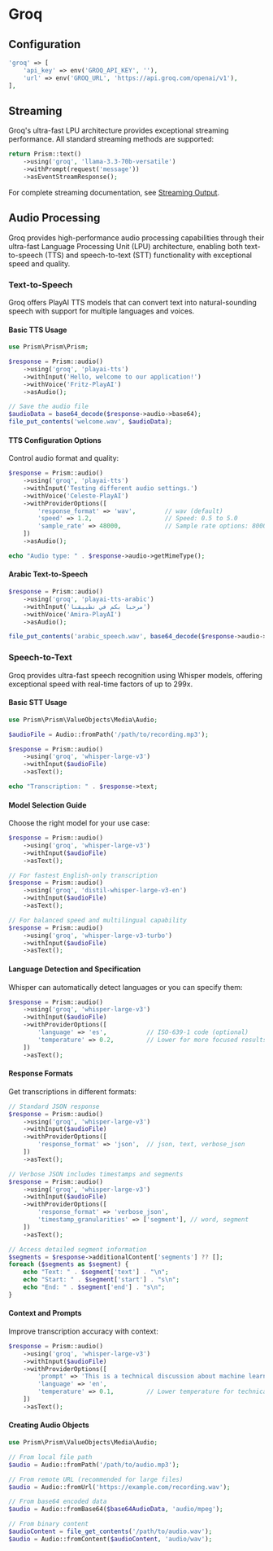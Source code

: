# Groq
## Configuration

```php
'groq' => [
    'api_key' => env('GROQ_API_KEY', ''),
    'url' => env('GROQ_URL', 'https://api.groq.com/openai/v1'),
],
```

## Streaming

Groq's ultra-fast LPU architecture provides exceptional streaming performance. All standard streaming methods are supported:

```php
return Prism::text()
    ->using('groq', 'llama-3.3-70b-versatile')
    ->withPrompt(request('message'))
    ->asEventStreamResponse();
```

For complete streaming documentation, see [Streaming Output](/core-concepts/streaming-output).

## Audio Processing

Groq provides high-performance audio processing capabilities through their ultra-fast Language Processing Unit (LPU) architecture, enabling both text-to-speech (TTS) and speech-to-text (STT) functionality with exceptional speed and quality.

### Text-to-Speech

Groq offers PlayAI TTS models that can convert text into natural-sounding speech with support for multiple languages and voices.

#### Basic TTS Usage

```php
use Prism\Prism\Prism;

$response = Prism::audio()
    ->using('groq', 'playai-tts')
    ->withInput('Hello, welcome to our application!')
    ->withVoice('Fritz-PlayAI')
    ->asAudio();

// Save the audio file
$audioData = base64_decode($response->audio->base64);
file_put_contents('welcome.wav', $audioData);
```

#### TTS Configuration Options

Control audio format and quality:

```php
$response = Prism::audio()
    ->using('groq', 'playai-tts')
    ->withInput('Testing different audio settings.')
    ->withVoice('Celeste-PlayAI')
    ->withProviderOptions([
        'response_format' => 'wav',        // wav (default)
        'speed' => 1.2,                    // Speed: 0.5 to 5.0
        'sample_rate' => 48000,            // Sample rate options: 8000, 16000, 22050, 24000, 32000, 44100, 48000
    ])
    ->asAudio();

echo "Audio type: " . $response->audio->getMimeType();
```

#### Arabic Text-to-Speech

```php
$response = Prism::audio()
    ->using('groq', 'playai-tts-arabic')
    ->withInput('مرحبا بكم في تطبيقنا')
    ->withVoice('Amira-PlayAI')
    ->asAudio();

file_put_contents('arabic_speech.wav', base64_decode($response->audio->base64));
```

### Speech-to-Text

Groq provides ultra-fast speech recognition using Whisper models, offering exceptional speed with real-time factors of up to 299x.

#### Basic STT Usage

```php
use Prism\Prism\ValueObjects\Media\Audio;

$audioFile = Audio::fromPath('/path/to/recording.mp3');

$response = Prism::audio()
    ->using('groq', 'whisper-large-v3')
    ->withInput($audioFile)
    ->asText();

echo "Transcription: " . $response->text;
```

#### Model Selection Guide

Choose the right model for your use case:

```php
$response = Prism::audio()
    ->using('groq', 'whisper-large-v3')
    ->withInput($audioFile)
    ->asText();

// For fastest English-only transcription
$response = Prism::audio()
    ->using('groq', 'distil-whisper-large-v3-en')
    ->withInput($audioFile)
    ->asText();

// For balanced speed and multilingual capability
$response = Prism::audio()
    ->using('groq', 'whisper-large-v3-turbo')
    ->withInput($audioFile)
    ->asText();
```

#### Language Detection and Specification

Whisper can automatically detect languages or you can specify them:

```php
$response = Prism::audio()
    ->using('groq', 'whisper-large-v3')
    ->withInput($audioFile)
    ->withProviderOptions([
        'language' => 'es',           // ISO-639-1 code (optional)
        'temperature' => 0.2,         // Lower for more focused results
    ])
    ->asText();
```

#### Response Formats

Get transcriptions in different formats:

```php
// Standard JSON response
$response = Prism::audio()
    ->using('groq', 'whisper-large-v3')
    ->withInput($audioFile)
    ->withProviderOptions([
        'response_format' => 'json',  // json, text, verbose_json
    ])
    ->asText();

// Verbose JSON includes timestamps and segments
$response = Prism::audio()
    ->using('groq', 'whisper-large-v3')
    ->withInput($audioFile)
    ->withProviderOptions([
        'response_format' => 'verbose_json',
        'timestamp_granularities' => ['segment'], // word, segment
    ])
    ->asText();

// Access detailed segment information
$segments = $response->additionalContent['segments'] ?? [];
foreach ($segments as $segment) {
    echo "Text: " . $segment['text'] . "\n";
    echo "Start: " . $segment['start'] . "s\n";
    echo "End: " . $segment['end'] . "s\n";
}
```

#### Context and Prompts

Improve transcription accuracy with context:

```php
$response = Prism::audio()
    ->using('groq', 'whisper-large-v3')
    ->withInput($audioFile)
    ->withProviderOptions([
        'prompt' => 'This is a technical discussion about machine learning and artificial intelligence.',
        'language' => 'en',
        'temperature' => 0.1,         // Lower temperature for technical content
    ])
    ->asText();
```

#### Creating Audio Objects

```php
use Prism\Prism\ValueObjects\Media\Audio;

// From local file path
$audio = Audio::fromPath('/path/to/audio.mp3');

// From remote URL (recommended for large files)
$audio = Audio::fromUrl('https://example.com/recording.wav');

// From base64 encoded data
$audio = Audio::fromBase64($base64AudioData, 'audio/mpeg');

// From binary content
$audioContent = file_get_contents('/path/to/audio.wav');
$audio = Audio::fromContent($audioContent, 'audio/wav');
```
